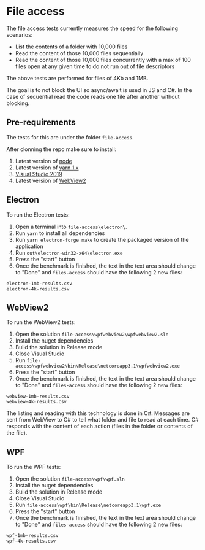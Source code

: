 # File access

The file access tests currently measures the speed for the following scenarios:

- List the contents of a folder with 10,000 files
- Read the content of those 10,000 files sequentially
- Read the content of those 10,000 files concurrently with a max of 100 files open at any given time to do not run out of file descriptors

The above tests are performed for files of 4Kb and 1MB.

The goal is to not block the UI so async/await is used in JS and C#. In the case of sequential read the code reads one file after another without blocking.

## Pre-requirements

The tests for this are under the folder `file-access`.

After clonning the repo make sure to install:

1. Latest version of [node](https://nodejs.org)
1. Latest version of [yarn 1.x](https://classic.yarnpkg.com/en/docs/install)
1. [Visual Studio 2019](https://visualstudio.microsoft.com/downloads/)
1. Latest version of [WebView2](https://developer.microsoft.com/en-us/microsoft-edge/webview2/#download-section)

## Electron

To run the Electron tests:

1. Open a terminal into `file-access\electron\`.
1. Run `yarn` to install all dependencies
1. Run `yarn electron-forge make` to create the packaged version of the application
1. Run `out\electron-win32-x64\electron.exe` 
1. Press the "start" button
1. Once the benchmark is finished, the text in the text area should change to "Done" and `files-access` should have the following 2 new files:

```
electron-1mb-results.csv
electron-4k-results.csv
```

## WebView2

To run the WebView2 tests:

1. Open the solution `file-access\wpfwebview2\wpfwebview2.sln`
1. Install the nuget dependencies
1. Build the solution in Release mode
1. Close Visual Studio
1. Run `file-access\wpfwebview2\bin\Release\netcoreapp3.1\wpfwebview2.exe`
1. Press the "start" button
1. Once the benchmark is finished, the text in the text area should change to "Done" and `files-access` should have the following 2 new files:

```
webview-1mb-results.csv
webview-4k-results.csv
```

The listing and reading with this technology is done in C#. Messages are sent from WebView to C# to tell what folder and file to read at each time. C# responds with the content of each action (files in the folder or contents of the file).

## WPF

To run the WPF tests:

1. Open the solution `file-access\wpf\wpf.sln`
1. Install the nuget dependencies
1. Build the solution in Release mode
1. Close Visual Studio
1. Run `file-access\wpf\bin\Release\netcoreapp3.1\wpf.exe`
1. Press the "start" button
1. Once the benchmark is finished, the text in the text area should change to "Done" and `files-access` should have the following 2 new files:

```
wpf-1mb-results.csv
wpf-4k-results.csv
```